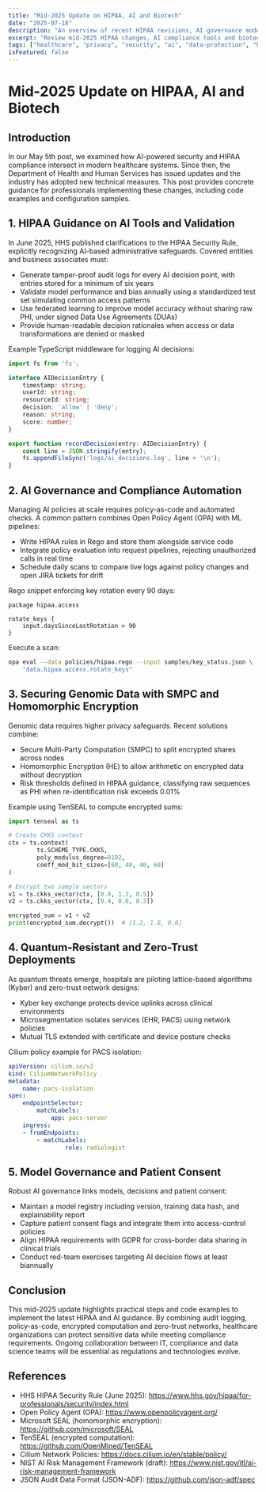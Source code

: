 ```yaml
---
title: "Mid-2025 Update on HIPAA, AI and Biotech"
date: "2025-07-18"
description: "An overview of recent HIPAA revisions, AI governance models and bioinformatics updates affecting healthcare data protection in mid-2025."
excerpt: "Review mid-2025 HIPAA changes, AI compliance tools and biotech privacy advancements in healthcare security."
tags: ["healthcare", "privacy", "security", "ai", "data-protection", "hipaa", "bioinformatics"]
isFeatured: false
---
```


# Mid-2025 Update on HIPAA, AI and Biotech
## Introduction

In our May 5th post, we examined how AI-powered security and HIPAA compliance intersect in modern healthcare systems. Since then, the Department of Health and Human Services has issued updates and the industry has adopted new technical measures. This post provides concrete guidance for professionals implementing these changes, including code examples and configuration samples.

## 1. HIPAA Guidance on AI Tools and Validation

In June 2025, HHS published clarifications to the HIPAA Security Rule, explicitly recognizing AI-based administrative safeguards. Covered entities and business associates must:

- Generate tamper-proof audit logs for every AI decision point, with entries stored for a minimum of six years
- Validate model performance and bias annually using a standardized test set simulating common access patterns
- Use federated learning to improve model accuracy without sharing raw PHI, under signed Data Use Agreements (DUAs)
- Provide human-readable decision rationales when access or data transformations are denied or masked

Example TypeScript middleware for logging AI decisions:

```typescript
import fs from 'fs';

interface AIDecisionEntry {
	timestamp: string;
	userId: string;
	resourceId: string;
	decision: 'allow' | 'deny';
	reason: string;
	score: number;
}

export function recordDecision(entry: AIDecisionEntry) {
	const line = JSON.stringify(entry);
	fs.appendFileSync('logs/ai_decisions.log', line + '\n');
}
```

## 2. AI Governance and Compliance Automation

Managing AI policies at scale requires policy-as-code and automated checks. A common pattern combines Open Policy Agent (OPA) with ML pipelines:

- Write HIPAA rules in Rego and store them alongside service code
- Integrate policy evaluation into request pipelines, rejecting unauthorized calls in real time
- Schedule daily scans to compare live logs against policy changes and open JIRA tickets for drift

Rego snippet enforcing key rotation every 90 days:

```rego
package hipaa.access

rotate_keys {
	input.daysSinceLastRotation > 90
}
```

Execute a scan:

```bash
opa eval --data policies/hipaa.rego --input samples/key_status.json \ 
	"data.hipaa.access.rotate_keys"
```

## 3. Securing Genomic Data with SMPC and Homomorphic Encryption

Genomic data requires higher privacy safeguards. Recent solutions combine:

- Secure Multi-Party Computation (SMPC) to split encrypted shares across nodes
- Homomorphic Encryption (HE) to allow arithmetic on encrypted data without decryption
- Risk thresholds defined in HIPAA guidance, classifying raw sequences as PHI when re-identification risk exceeds 0.01%

Example using TenSEAL to compute encrypted sums:

```python
import tenseal as ts

# Create CKKS context
ctx = ts.context(
		ts.SCHEME_TYPE.CKKS,
		poly_modulus_degree=8192,
		coeff_mod_bit_sizes=[60, 40, 40, 60]
)

# Encrypt two sample vectors
v1 = ts.ckks_vector(ctx, [0.8, 1.2, 0.5])
v2 = ts.ckks_vector(ctx, [0.4, 0.6, 0.3])

encrypted_sum = v1 + v2
print(encrypted_sum.decrypt())  # [1.2, 1.8, 0.8]
```

## 4. Quantum-Resistant and Zero-Trust Deployments

As quantum threats emerge, hospitals are piloting lattice-based algorithms (Kyber) and zero-trust network designs:

- Kyber key exchange protects device uplinks across clinical environments
- Microsegmentation isolates services (EHR, PACS) using network policies
- Mutual TLS extended with certificate and device posture checks

Cilium policy example for PACS isolation:

```yaml
apiVersion: cilium.io/v2
kind: CiliumNetworkPolicy
metadata:
	name: pacs-isolation
spec:
	endpointSelector:
		matchLabels:
			app: pacs-server
	ingress:
	- fromEndpoints:
		- matchLabels:
				role: radiologist
```

## 5. Model Governance and Patient Consent

Robust AI governance links models, decisions and patient consent:

- Maintain a model registry including version, training data hash, and explainability report
- Capture patient consent flags and integrate them into access-control policies
- Align HIPAA requirements with GDPR for cross-border data sharing in clinical trials
- Conduct red-team exercises targeting AI decision flows at least biannually

## Conclusion

This mid-2025 update highlights practical steps and code examples to implement the latest HIPAA and AI guidance. By combining audit logging, policy-as-code, encrypted computation and zero-trust networks, healthcare organizations can protect sensitive data while meeting compliance requirements. Ongoing collaboration between IT, compliance and data science teams will be essential as regulations and technologies evolve.


## References

- HHS HIPAA Security Rule (June 2025): https://www.hhs.gov/hipaa/for-professionals/security/index.html
- Open Policy Agent (OPA): https://www.openpolicyagent.org/
- Microsoft SEAL (homomorphic encryption): https://github.com/microsoft/SEAL
- TenSEAL (encrypted computation): https://github.com/OpenMined/TenSEAL
- Cilium Network Policies: https://docs.cilium.io/en/stable/policy/
- NIST AI Risk Management Framework (draft): https://www.nist.gov/itl/ai-risk-management-framework
- JSON Audit Data Format (JSON-ADF): https://github.com/json-adf/spec

<!-- End of post -->